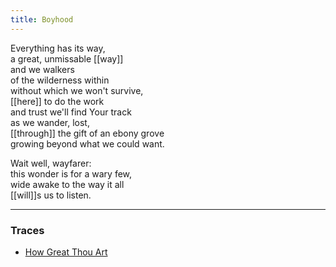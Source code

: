 ```yaml
---
title: Boyhood
---
```


Everything has its way,  
a great, unmissable [[way]]  
and we walkers  
of the wilderness within  
without which we won't survive,  
[[here]] to do the work  
and trust we'll find Your track  
as we wander, lost,  
[[through]] the gift of an ebony grove  
growing beyond what we could want.  
  
Wait well, wayfarer:  
this wonder is for a wary few,  
wide awake to the way it all  
[[will]]s us to listen.  

---

### Traces

* [How Great Thou Art](https://boydvarty.com/17-day-15-storming/)
